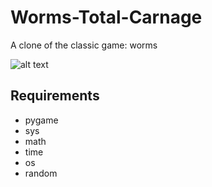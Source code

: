 # Worms-Total-Carnage
A clone of the classic game: worms

![alt text](https://github.com/FergusGriggs/Worms-Total_Carnage/blob/master/screenshot0.png)
## Requirements

- pygame
- sys
- math
- time
- os
- random
